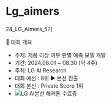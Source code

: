 # Lg_aimers

24_LG_Aimers_5기

📢 대회 개요
- 주제: 제품 이상 여부 판별 예측 모델 개발
- 기간: 2024.08.01 ~ 08.30 (약 4주)
- 주최: LG AI Research
- 대회 예선 : 8위 ▶️ 본선 진출
- 대회 본선 : Private Score 1위
- ![LG AI본선 해커톤 수료증](https://github.com/user-attachments/assets/a65d6aee-a7d3-4b95-8054-0843faf1206f)
